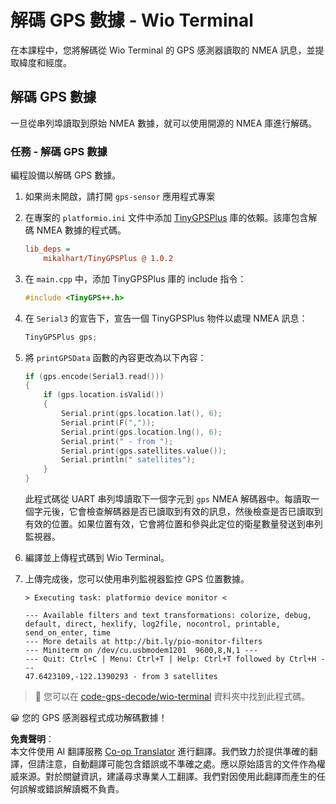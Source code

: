 <!--
CO_OP_TRANSLATOR_METADATA:
{
  "original_hash": "fbbcf96a9b63ccd661db98bbf854bb06",
  "translation_date": "2025-08-25T00:54:41+00:00",
  "source_file": "3-transport/lessons/1-location-tracking/wio-terminal-gps-decode.md",
  "language_code": "tw"
}
-->
# 解碼 GPS 數據 - Wio Terminal

在本課程中，您將解碼從 Wio Terminal 的 GPS 感測器讀取的 NMEA 訊息，並提取緯度和經度。

## 解碼 GPS 數據

一旦從串列埠讀取到原始 NMEA 數據，就可以使用開源的 NMEA 庫進行解碼。

### 任務 - 解碼 GPS 數據

編程設備以解碼 GPS 數據。

1. 如果尚未開啟，請打開 `gps-sensor` 應用程式專案

1. 在專案的 `platformio.ini` 文件中添加 [TinyGPSPlus](https://github.com/mikalhart/TinyGPSPlus) 庫的依賴。該庫包含解碼 NMEA 數據的程式碼。

    ```ini
    lib_deps =
        mikalhart/TinyGPSPlus @ 1.0.2
    ```

1. 在 `main.cpp` 中，添加 TinyGPSPlus 庫的 include 指令：

    ```cpp
    #include <TinyGPS++.h>
    ```

1. 在 `Serial3` 的宣告下，宣告一個 TinyGPSPlus 物件以處理 NMEA 訊息：

    ```cpp
    TinyGPSPlus gps;
    ```

1. 將 `printGPSData` 函數的內容更改為以下內容：

    ```cpp
    if (gps.encode(Serial3.read()))
    {
        if (gps.location.isValid())
        {
            Serial.print(gps.location.lat(), 6);
            Serial.print(F(","));
            Serial.print(gps.location.lng(), 6);
            Serial.print(" - from ");
            Serial.print(gps.satellites.value());
            Serial.println(" satellites");
        }
    }
    ```

    此程式碼從 UART 串列埠讀取下一個字元到 `gps` NMEA 解碼器中。每讀取一個字元後，它會檢查解碼器是否已讀取到有效的訊息，然後檢查是否已讀取到有效的位置。如果位置有效，它會將位置和參與此定位的衛星數量發送到串列監視器。

1. 編譯並上傳程式碼到 Wio Terminal。

1. 上傳完成後，您可以使用串列監視器監控 GPS 位置數據。

    ```output
    > Executing task: platformio device monitor <
    
    --- Available filters and text transformations: colorize, debug, default, direct, hexlify, log2file, nocontrol, printable, send_on_enter, time
    --- More details at http://bit.ly/pio-monitor-filters
    --- Miniterm on /dev/cu.usbmodem1201  9600,8,N,1 ---
    --- Quit: Ctrl+C | Menu: Ctrl+T | Help: Ctrl+T followed by Ctrl+H ---
    47.6423109,-122.1390293 - from 3 satellites
    ```

> 💁 您可以在 [code-gps-decode/wio-terminal](../../../../../3-transport/lessons/1-location-tracking/code-gps-decode/wio-terminal) 資料夾中找到此程式碼。

😀 您的 GPS 感測器程式成功解碼數據！

**免責聲明**：  
本文件使用 AI 翻譯服務 [Co-op Translator](https://github.com/Azure/co-op-translator) 進行翻譯。我們致力於提供準確的翻譯，但請注意，自動翻譯可能包含錯誤或不準確之處。應以原始語言的文件作為權威來源。對於關鍵資訊，建議尋求專業人工翻譯。我們對因使用此翻譯而產生的任何誤解或錯誤解讀概不負責。